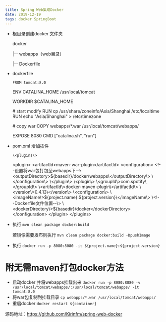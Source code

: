 ```yaml
---
title: Spring Web集成Docker
date: 2019-12-19
tags: docker SpringBoot
---
```

* 根目录创建docker 文件夹

  docker

   |-- webapps（web目录）

   |-- Dockerfile
* dockerfile

      FROM tomcat:8.0

    ENV CATALINA\_HOME /usr/local/tomcat

    WORKDIR $CATALINA\_HOME

    \# start modify
    RUN cp /usr/share/zoneinfo/Asia/Shanghai /etc/localtime
    RUN echo "Asia/Shanghai" \> /etc/timezone

    \# copy war
    COPY webapps/\*.war /usr/local/tomcat/webapps/

    EXPOSE 8080
    CMD ["catalina.sh", "run"]
* pom.xml 增加插件

      \<plugins\>
     \<plugin\>
     \<artifactId\>maven-war-plugin\</artifactId\>
     \<configuration\>
     \<!--设置将war包打包至webapps下--\>
     \<outputDirectory\>${basedir}/docker/webapps\</outputDirectory\>
     \</configuration\>
     \</plugin\>
     \<plugin\>
     \<groupId\>com.spotify\</groupId\>
     \<artifactId\>docker-maven-plugin\</artifactId\>
     \<version\>0.4.13\</version\>
     \<configuration\>
     \<imageName\>${project.name}:${project.version}\</imageName\>
     \<!--Dockerfile文件位置--\>
     \<dockerDirectory\>${basedir}/docker\</dockerDirectory\>
     \</configuration\>
     \</plugin\>
    \</plugins\>
* 执行 `mvn clean package docker:build`

  若镜像需要发布则执行 `mvn clean package docker:build -DpushImage`
* 执行 `docker run -p 8080:8080 -it ${project.name}:${project.version}`

附无需maven打包docker方法
==================

* 启动docker 并将webapps挂载出来
`docker run -p 8080:8080 -v /usr/local/tomcat/webapps/:/usr/local/tomcat/webapps/ -it tomcat:8.0`
* 将war包复制到挂载目录
`cp webapps/*.war /usr/local/tomcat/webapps/`
* 重启docker
`docker restart ${container}`

 源码地址：https://github.com/Kirinfm/spring-web-docker